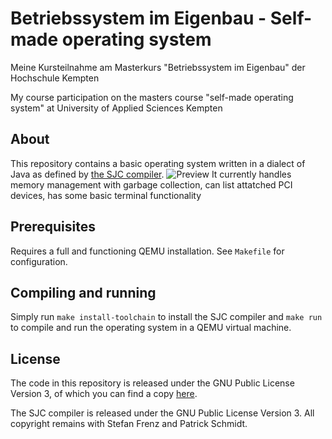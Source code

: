 # Betriebssystem im Eigenbau - Self-made operating system
Meine Kursteilnahme am Masterkurs "Betriebssystem im Eigenbau" der Hochschule Kempten

My course participation on the masters course "self-made operating system" at University of Applied Sciences Kempten

## About
This repository contains a basic operating system written in a dialect of Java as defined by [the SJC compiler](https://www.fam-frenz.de/stefan/compiler.html).
![Preview](https://i.imgur.com/DtRMUN5.png)
It currently handles memory management with garbage collection, can list attatched PCI devices, has some basic terminal 
functionality
## Prerequisites
Requires a full and functioning QEMU installation. See `Makefile` for configuration.

## Compiling and running
Simply run `make install-toolchain` to install the SJC compiler and `make run` to compile and run the operating system in a QEMU virtual machine.

## License
The code in this repository is released under the GNU Public License Version 3, of which you can find a copy [here](https://github.com/niklasstich/selfmade-os/blob/master/LICENSE).

The SJC compiler is released under the GNU Public License Version 3. All copyright remains with Stefan Frenz and Patrick Schmidt.
